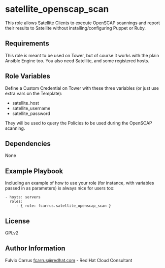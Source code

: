 satellite_openscap_scan
=========

This role allows Satellite Clients to execute OpenSCAP scannings and report their results to Satellite without installing/configuring Puppet or Ruby.

Requirements
------------

This role is meant to be used on Tower, but of course it works with the plain Ansible Engine too.
You also need Satellite, and some registered hosts.

Role Variables
--------------

Define a Custom Credential on Tower with these three variables (or just use extra vars on the Template):
* satellite_host
* satellite_username
* satellite_password

They will be used to query the Policies to be used during the OpenSCAP scanning.

Dependencies
------------

None

Example Playbook
----------------

Including an example of how to use your role (for instance, with variables passed in as parameters) is always nice for users too:

    - hosts: servers
      roles:
         - { role: fcarrus.satellite_openscap_scan }

License
-------

GPLv2

Author Information
------------------

Fulvio Carrus <fcarrus@redhat.com> - Red Hat Cloud Consultant

